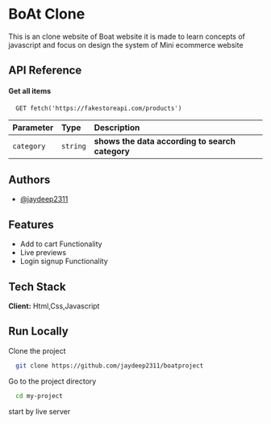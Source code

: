 
# BoAt Clone 

This is an clone website of Boat website it is made to learn concepts of javascript and focus on design the system of Mini ecommerce website


## API Reference

#### Get all items

```http
  GET fetch('https://fakestoreapi.com/products')
```

| Parameter | Type     | Description                |
| :-------- | :------- | :------------------------- |
| `category` | `string` | **shows the data according to search category**|






## Authors

- [@jaydeep2311](https://github.com/jaydeep2311)


## Features

- Add to cart Functionality
- Live previews
- Login signup Functionality



## Tech Stack

**Client:** Html,Css,Javascript




## Run Locally

Clone the project

```bash
  git clone https://github.com/jaydeep2311/boatproject
```

Go to the project directory

```bash
  cd my-project
```


start by live server

